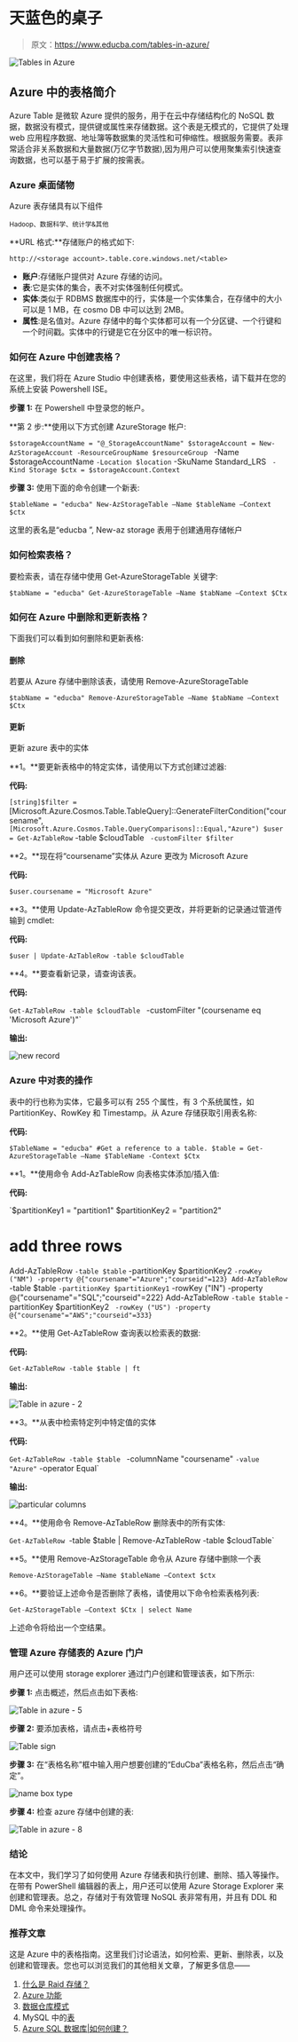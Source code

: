 # 天蓝色的桌子

> 原文：<https://www.educba.com/tables-in-azure/>

![Tables in Azure ](img/fe4f18bcee151d90b181a62185461d54.png)



## Azure 中的表格简介

Azure Table 是微软 Azure 提供的服务，用于在云中存储结构化的 NoSQL 数据，数据没有模式，提供键或属性来存储数据。这个表是无模式的，它提供了处理 web 应用程序数据、地址簿等数据集的灵活性和可伸缩性。根据服务需要。表非常适合非关系数据和大量数据(万亿字节数据),因为用户可以使用聚集索引快速查询数据，也可以基于易于扩展的按需表。

### Azure 桌面储物

Azure 表存储具有以下组件

<small>Hadoop、数据科学、统计学&其他</small>

**URL 格式:**存储账户的格式如下:

`http://<storage account>.table.core.windows.net/<table>`

*   **账户**:存储账户提供对 Azure 存储的访问。
*   **表**:它是实体的集合，表不对实体强制任何模式。
*   **实体**:类似于 RDBMS 数据库中的行，实体是一个实体集合，在存储中的大小可以是 1 MB，在 cosmo DB 中可以达到 2MB。
*   **属性**:是名值对。Azure 存储中的每个实体都可以有一个分区键、一个行键和一个时间戳。实体中的行键是它在分区中的唯一标识符。

### 如何在 Azure 中创建表格？

在这里，我们将在 Azure Studio 中创建表格，要使用这些表格，请下载并在您的系统上安装 Powershell ISE。

**步骤 1:** 在 Powershell 中登录您的帐户。

**第 2 步:**使用以下方式创建 AzureStorage 帐户:

`$storageAccountName = "@_StorageAccountName"
$storageAccount = New-AzStorageAccount -ResourceGroupName $resourceGroup `
-Name $storageAccountName `
-Location $location `
-SkuName Standard_LRS `
-Kind Storage
$ctx = $storageAccount.Context`

**步骤 3:** 使用下面的命令创建一个新表:

`$tableName = "educba"
New-AzStorageTable –Name $tableName –Context $ctx`

这里的表名是“educba ”, New-az storage 表用于创建通用存储帐户

### 如何检索表格？

要检索表，请在存储中使用 Get-AzureStorageTable 关键字:

`$tabName = "educba"
Get-AzureStorageTable –Name $tabName –Context $Ctx`

### 如何在 Azure 中删除和更新表格？

下面我们可以看到如何删除和更新表格:

#### 删除

若要从 Azure 存储中删除该表，请使用 Remove-AzureStorageTable

`$tabName = "educba"
Remove-AzureStorageTable –Name $tabName –Context $Ctx`

#### 更新

更新 azure 表中的实体

**1。**要更新表格中的特定实体，请使用以下方式创建过滤器:

**代码:**

`[string]$filter = `
[Microsoft.Azure.Cosmos.Table.TableQuery]::GenerateFilterCondition("coursename",`
[Microsoft.Azure.Cosmos.Table.QueryComparisons]::Equal,"Azure")
$user = Get-AzTableRow `
-table $cloudTable `
-customFilter $filter`

**2。**现在将“coursename”实体从 Azure 更改为 Microsoft Azure

**代码:**

`$user.coursename = "Microsoft Azure"`

**3。**使用 Update-AzTableRow 命令提交更改，并将更新的记录通过管道传输到 cmdlet:

**代码:**

`$user | Update-AzTableRow -table $cloudTable`

**4。**要查看新记录，请查询该表。

**代码:**

`Get-AzTableRow -table $cloudTable `
-customFilter "(coursename eq 'Microsoft Azure')"`

**输出:**

![new record](img/9f3c35ce8c6f1d5604b3b9e7bcc8dee8.png)



### Azure 中对表的操作

表中的行也称为实体，它最多可以有 255 个属性，有 3 个系统属性，如 PartitionKey、RowKey 和 Timestamp。从 Azure 存储获取引用表名称:

**代码:**

`$TableName = "educba"
#Get a reference to a table.
$table = Get-AzureStorageTable –Name $TableName -Context $Ctx`

**1。**使用命令 Add-AzTableRow 向表格实体添加/插入值:

**代码:**

`$partitionKey1 = "partition1"
$partitionKey2 = "partition2"
# add three rows
Add-AzTableRow `
-table $table `
-partitionKey $partitionKey2 `
-rowKey ("NM") -property @{"coursename"="Azure";"courseid"=123}
Add-AzTableRow `
-table $table `
-partitionKey $partitionKey1 `
-rowKey ("IN") -property @{"coursename"="SQL";"courseid"=222}
Add-AzTableRow `
-table $table `
-partitionKey $partitionKey2 `
-rowKey ("US") -property @{"coursename"="AWS";"courseid"=333}`

**2。**使用 Get-AzTableRow 查询表以检索表的数据:

**代码:**

`Get-AzTableRow -table $table | ft`

**输出:**

![Table in azure - 2](img/01389f1283b6a836c378860abe66b957.png)



**3。**从表中检索特定列中特定值的实体

**代码:**

`Get-AzTableRow -table $table `
-columnName "coursename" `
-value "Azure" `
-operator Equal`

**输出:**

![particular columns](img/fd2aaad23a438350f51f5cfd72abc69e.png)



**4。**使用命令 Remove-AzTableRow 删除表中的所有实体:

`Get-AzTableRow `-table $table | Remove-AzTableRow -table $cloudTable`

**5。**使用 Remove-AzStorageTable 命令从 Azure 存储中删除一个表

`Remove-AzStorageTable –Name $tableName –Context $ctx`

**6。**要验证上述命令是否删除了表格，请使用以下命令检索表格列表:

`Get-AzStorageTable –Context $Ctx | select Name`

上述命令将给出一个空结果。

### 管理 Azure 存储表的 Azure 门户

用户还可以使用 storage explorer 通过门户创建和管理该表，如下所示:

**步骤 1:** 点击概述，然后点击如下表格:

![Table in azure - 5](img/67e9e1b575a27730042959a0cccda8cc.png)



**步骤 2:** 要添加表格，请点击+表格符号

![Table sign](img/be1458fc7d332f249d8a110a4d8f8e00.png)



**步骤 3:** 在“表格名称”框中输入用户想要创建的“EduCba”表格名称，然后点击“确定”。

![name box type](img/fe9cab5ed526828d435a53e0b43c0cd5.png)



**步骤 4:** 检查 azure 存储中创建的表:

![Table in azure - 8](img/817fb320c3ebd11d763c91c4f8c1196b.png)



### 结论

在本文中，我们学习了如何使用 Azure 存储表和执行创建、删除、插入等操作。在带有 PowerShell 编辑器的表上，用户还可以使用 Azure Storage Explorer 来创建和管理表。总之，存储对于有效管理 NoSQL 表非常有用，并且有 DDL 和 DML 命令来处理操作。

### 推荐文章

这是 Azure 中的表格指南。这里我们讨论语法，如何检索、更新、删除表，以及创建和管理表。您也可以浏览我们的其他相关文章，了解更多信息——

1.  [什么是 Raid 存储？](https://www.educba.com/what-is-raid-storage/)
2.  [Azure 功能](https://www.educba.com/azure-functions/)
3.  [数据仓库模式](https://www.educba.com/data-warehouse-schema/)
4.  MySQL 中的[表](https://www.educba.com/table-in-mysql/)
5.  [Azure SQL 数据库|如何创建？](https://www.educba.com/azure-sql-database/)





